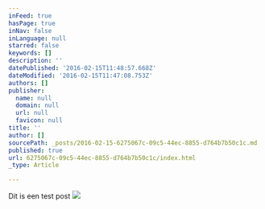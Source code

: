```yaml
---
inFeed: true
hasPage: true
inNav: false
inLanguage: null
starred: false
keywords: []
description: ''
datePublished: '2016-02-15T11:48:57.668Z'
dateModified: '2016-02-15T11:47:08.753Z'
authors: []
publisher:
  name: null
  domain: null
  url: null
  favicon: null
title: ''
author: []
sourcePath: _posts/2016-02-15-6275067c-09c5-44ec-8855-d764b7b50c1c.md
published: true
url: 6275067c-09c5-44ec-8855-d764b7b50c1c/index.html
_type: Article

---
```

Dit is een test post
![](https://the-grid-user-content.s3-us-west-2.amazonaws.com/566130de-26a1-45e1-8d9b-99268e29422d.jpg)